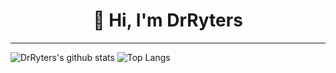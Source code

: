 **<h1 align="center">👋 Hi, I'm DrRyters</h1>**
<hr>

![DrRyters's github stats](https://github-readme-stats.vercel.app/api?username=drryters&theme=tokyonight&show_icons=true)
![Top Langs](https://github-readme-stats.vercel.app/api/top-langs/?username=DrRyters&theme=tokyonight)
